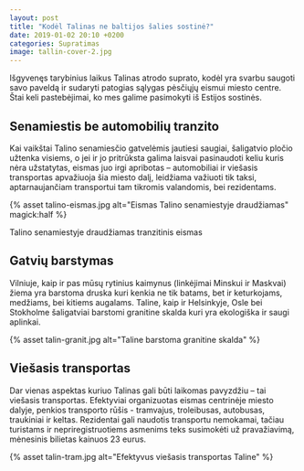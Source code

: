 ```yaml
---
layout: post
title: "Kodėl Talinas ne baltijos šalies sostinė?"
date: 2019-01-02 20:10 +0200
categories: Supratimas
image: tallin-cover-2.jpg
---
```


Išgyvenęs tarybinius laikus Talinas atrodo suprato, kodėl yra svarbu saugoti savo paveldą ir sudaryti patogias sąlygas pėsčiųjų eismui miesto centre. Štai keli pastebėjimai, ko mes galime pasimokyti iš Estijos sostinės.

## Senamiestis be automobilių tranzito

Kai vaikštai Talino senamiesčio gatvelėmis jautiesi saugiai, šaligatvio pločio užtenka visiems, o jei ir jo pritrūksta galima laisvai pasinaudoti keliu kuris nėra užstatytas, eismas juo irgi apribotas – automobiliai ir viešasis transportas apvažiuoja šia miesto dalį, leidžiama važiuoti tik taksi, aptarnaujančiam transportui tam tikromis valandomis, bei rezidentams.

{% asset talino-eismas.jpg alt="Eismas Talino senamiestyje draudžiamas" magick:half %}

<div class="lighter smaller mt10">
    Talino senamiestyje draudžiamas tranzitinis eismas
</div>

## Gatvių barstymas

Vilniuje, kaip ir pas mūsų rytinius kaimynus (linkėjimai Minskui ir Maskvai) žiema yra barstoma druska kuri kenkia ne tik batams, bet ir keturkojams, medžiams, bei kitiems augalams. Taline, kaip ir Helsinkyje, Osle bei Stokholme šaligatviai barstomi granitine skalda kuri yra ekologiška ir saugi aplinkai.

{% asset talin-granit.jpg alt="Taline barstoma granitine skalda" %}

## Viešasis transportas

Dar vienas aspektas kuriuo Talinas gali būti laikomas pavyzdžiu – tai viešasis transportas. Efektyviai organizuotas eismas centrinėje miesto dalyje, penkios transporto rūšis - tramvajus, troleibusas, autobusas, traukiniai ir keltas. Rezidentai gali naudotis transportu nemokamai, tačiau turistams ir nepriregistruotiems asmenims teks susimokėti už pravažiavimą, mėnesinis bilietas kainuos 23 eurus.

{% asset talin-tram.jpg alt="Efektyvus viešasis transportas Taline" %}
